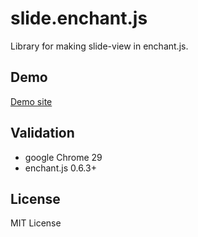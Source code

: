 slide.enchant.js
==========

Library for making slide-view in enchant.js.

Demo
--------

[Demo site](http://dev.yie.jp/slide/)

Validation
-------------

- google Chrome 29
- enchant.js 0.6.3+

License
-------

MIT License
